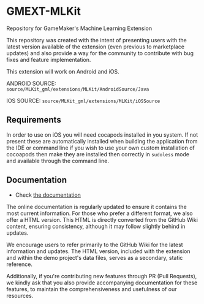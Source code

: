 # GMEXT-MLKit
Repository for GameMaker's Machine Learning Extension

This repository was created with the intent of presenting users with the latest version available of the extension (even previous to marketplace updates) and also provide a way for the community to contribute with bug fixes and feature implementation.

This extension will work on Android and iOS.

ANDROID SOURCE: `source/MLKit_gml/extensions/MLKit/AndroidSource/Java`

IOS SOURCE: `source/MLKit_gml/extensions/MLKit/iOSSource`

## Requirements

In order to use on iOS you will need cocapods installed in you system. If not present these are automatically installed when building the application from the IDE or command line if you wish to use your own custom installation of cocoapods then make they are installed then correctly in `sudoless` mode and available through the command line.

## Documentation

* Check [the documentation](../../wiki)

The online documentation is regularly updated to ensure it contains the most current information. For those who prefer a different format, we also offer a HTML version. This HTML is directly converted from the GitHub Wiki content, ensuring consistency, although it may follow slightly behind in updates.

We encourage users to refer primarily to the GitHub Wiki for the latest information and updates. The HTML version, included with the extension and within the demo project's data files, serves as a secondary, static reference.

Additionally, if you're contributing new features through PR (Pull Requests), we kindly ask that you also provide accompanying documentation for these features, to maintain the comprehensiveness and usefulness of our resources.
